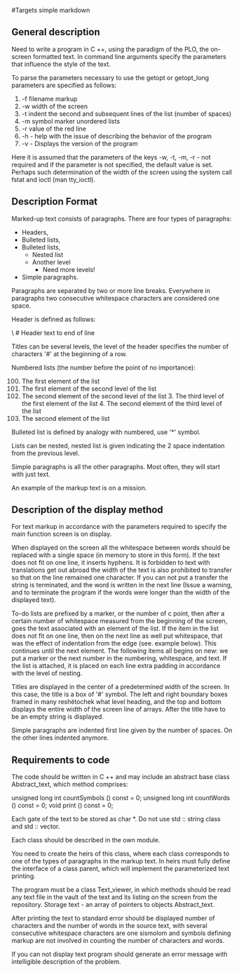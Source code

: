 #Targets simple markdown

## General description

Need to write a program in C ++, using the paradigm of the PLO, the on-screen formatted text.
In command line arguments specify the parameters that influence the style of the text.

To parse the parameters necessary to use the getopt or getopt_long parameters are specified as follows:

1. -f filename markup
2. -w width of the screen
3. -t indent the second and subsequent lines of the list (number of spaces)
4. -m symbol marker unordered lists
5. -r value of the red line
6. -h - help with the issue of describing the behavior of the program
7. -v - Displays the version of the program

Here it is assumed that the parameters of the keys -w, -t, -m, -r - not required and if the parameter is not specified, the default value is set.
Perhaps such determination of the width of the screen using the system call fstat and ioctl (man tty_ioctl).

## Description Format

Marked-up text consists of paragraphs. There are four types of paragraphs:

* Headers,
* Bulleted lists,
* Bulleted lists,
  * Nested list
  * Another level
    * Need more levels!
* Simple paragraphs.

Paragraphs are separated by two or more line breaks. Everywhere in paragraphs two consecutive whitespace characters are considered one space.

Header is defined as follows:

\ # Header text to end of line

Titles can be several levels, the level of the header specifies the number of characters '#' at the beginning of a row.

Numbered lists (the number before the point of no importance):

100. The first element of the list
  1. The first element of the second level of the list
  2. The second element of the second level of the list
    3. The third level of the first element of the list
    4. The second element of the third level of the list
200. The second element of the list

Bulleted list is defined by analogy with numbered, use '*' symbol.

Lists can be nested, nested list is given indicating the 2 space indentation
from the previous level.

Simple paragraphs is all the other paragraphs. Most often, they will start with just text.

An example of the markup text is on a mission.

## Description of the display method

For text markup in accordance with the parameters required to specify the main function screen is on display.

When displayed on the screen all the whitespace between words should be replaced with a single space (in memory to store in this form).
If the text does not fit on one line, it inserts hyphens. It is forbidden to text with translations get out abroad
the width of the text is also prohibited to transfer so that on the line remained one character. If you can not put a transfer
the string is terminated, and the word is written in the next line
(Issue a warning, and to terminate the program if the words were longer than the width of the displayed text).

To-do lists are prefixed by a marker, or the number of c point, then after a certain number of whitespace
measured from the beginning of the screen, goes the text associated with an element of the list. If the item in the list does not fit on one line,
then on the next line as well put whitespace, that was the effect of indentation from the edge (see. example below).
This continues until the next element. The following items all begins on new: we put a marker
or the next number in the numbering, whitespace, and text. If the list is attached, it is placed on each line
extra padding in accordance with the level of nesting.

Titles are displayed in the center of a predetermined width of the screen. In this case, the title is a box of '#' symbol.
The left and right boundary boxes framed in many reshёtochek what level heading, and the top and bottom displays
the entire width of the screen line of arrays. After the title have to be an empty string is displayed.

Simple paragraphs are indented first line given by the number of spaces. On the other lines indented anymore.

## Requirements to code

The code should be written in C ++ and may include an abstract base class Abstract_text, which method comprises:

unsigned long int countSymbols () const = 0;
unsigned long int countWords () const = 0;
void print () const = 0;

Each gate of the text to be stored as char *. Do not use std :: string class and std :: vector.

Each class should be described in the own module.

You need to create the heirs of this class, where each class corresponds to one of the types of paragraphs in the markup text.
In heirs must fully define the interface of a class parent, which will implement the
parameterized text printing.

The program must be a class Text_viewer, in which methods should be read any text file
in the vault of the text and its listing on the screen from the repository.
Storage text - an array of pointers to objects Abstract_text.

After printing the text to standard error should be displayed number of characters and the number of words in the source text,
with several consecutive whitespace characters are one sismolom and symbols defining markup
are not involved in counting the number of characters and words.

If you can not display text program should generate an error message with intelligible description of the problem.